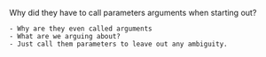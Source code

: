 Why did they have to call parameters arguments when starting out?

	- Why are they even called arguments
	- What are we arguing about?
	- Just call them parameters to leave out any ambiguity.
